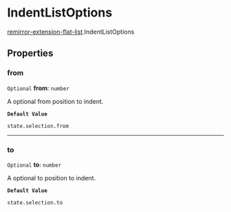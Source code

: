 # IndentListOptions

[remirror-extension-flat-list](../modules/remirror_extension_flat_list.md).IndentListOptions

## Properties

### from

 `Optional` **from**: `number`

A optional from position to indent.

**`Default Value`**

`state.selection.from`

___

### to

 `Optional` **to**: `number`

A optional to position to indent.

**`Default Value`**

`state.selection.to`
